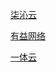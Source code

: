 [柒沁云](https://www.7qvps.com/gjb.html)

[有益网络](https://www.150cn.com/services/g/)

[一体云](https://www.ytyidc.com/)
